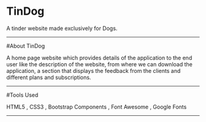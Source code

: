 # TinDog
A tinder website made exclusively for Dogs.
<hr>
#About TinDog
<p>A home page website which provides details of the application to the end user like the description of the website, from where we can download the application, a section that displays the feedback from the clients and different plans and subscriptions.<p>
<hr>
#Tools Used
<p>HTML5 , CSS3 , Bootstrap Components , Font Awesome , Google Fonts<p>
<hr>
